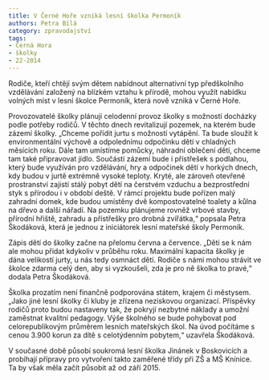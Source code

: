 ```yaml
---
title: V Černé Hoře vzniká lesní školka Permoník
authors: Petra Bílá
category: zpravodajství
tags:
- Černá Hora
- školky
- 22-2014 
---
```


Rodiče, kteří chtějí svým dětem nabídnout alternativní typ předškolního vzdělávání založený na blízkém vztahu k přírodě, mohou využít nabídku volných míst v lesní školce Permoník, která nově vzniká v Černé Hoře.

Provozovatelé školky plánují celodenní provoz školky s možností docházky podle potřeby rodičů. V těchto dnech revitalizují pozemek, na kterém bude zázemí školky. „Chceme pořídit jurtu s možností vytápění. Ta bude sloužit k environmentální výchově a odpolednímu odpočinku dětí v chladných měsících roku. Dále tam umístíme pomůcky, náhradní oblečení dětí, chceme tam také připravovat jídlo. Součástí zázemí bude i přístřešek s podlahou, který bude využíván pro vzdělávání, hry a odpočinek dětí v horkých dnech, kdy budou v jurtě extrémně vysoké teploty. Kryté, ale zároveň otevřené prostranství zajistí stálý pobyt dětí na čerstvém vzduchu a bezprostřední styk s přírodou i v období deště. V rámci projektu bude pořízen malý zahradní domek, kde budou umístěny dvě kompostovatelné toalety a kůlna na dřevo a další nářadí. Na pozemku plánujeme rovněž vrbové stavby, přírodní hřiště, zahradu a přístřešky pro drobná zvířátka,“ popsala Petra Škodáková, která je jednou z iniciátorek lesní mateřské školy Permoník.

Zápis dětí do školky začne na přelomu června a července. „Děti se k nám ale mohou přidat kdykoliv v průběhu roku. Maximální kapacita školky je dána velikostí jurty, u nás tedy osmnáct dětí. Rodiče s námi mohou strávit ve školce zdarma celý den, aby si vyzkoušeli, zda je pro ně školka to pravé,“ dodala Petra Škodáková.

Školka prozatím není finančně podporována státem, krajem či městysem. „Jako jiné lesní školky či kluby je zřízena neziskovou organizací. Příspěvky rodičů proto budou nastaveny tak, že pokryjí nezbytné náklady a umožní zaměstnat kvalitní pedagogy. Výše školného se bude pohybovat pod celorepublikovým průměrem lesních mateřských škol. Na úvod počítáme s cenou 3.900 korun za dítě s celotýdenním pobytem,“ uzavřela Škodáková.

V současné době působí soukromá lesní školka Jinánek v Boskovicích a probíhají přípravy pro vytvoření takto zaměřené třídy při ZŠ a MŠ Knínice. Ta by však měla začít působit až od září 2015.